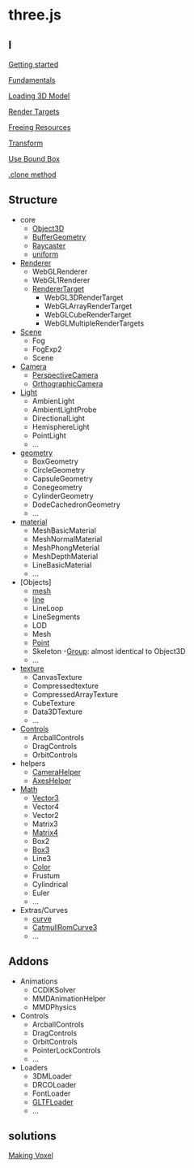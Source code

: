 # three.js

## I

[Getting started](threejs-getting-started.md)

[Fundamentals](threejs-fundamentals.md)

[Loading 3D Model](threejs-loading-3d-model.md)

[Render Targets](threejs-render-targets.md)

[Freeing Resources](threejs-dispose-object.md)

[Transform](threejs-transform.md)

[Use Bound Box](threejs-bound-box.md)

[.clone method](threejs-clone-method)

## Structure

- core
  - [Object3D](threejs-reference-object3d.md)
  - [BufferGeometry](threejs-reference-buffergeometry.md)
  - [Raycaster](threejs-reference-raycaster.md)
  - [uniform](threejs-reference-uniform.md)
- [Renderer](threejs-reference-renderer.md)
  - WebGLRenderer
  - WebGL1Renderer
  - [RendererTarget](threejs-reference-rendertarget.md)
    - WebGL3DRenderTarget
    - WebGLArrayRenderTarget
    - WebGLCubeRenderTarget
    - WebGLMultipleRenderTargets
- [Scene](threejs-reference-scene.md)
  - Fog
  - FogExp2
  - Scene
- [Camera](threejs-reference-camera.md)
  - [PerspectiveCamera]()
  - [OrthographicCamera]()
- [Light](threejs-reference-light.md)
  - AmbienLight
  - AmbientLightProbe
  - DirectionalLight
  - HemisphereLight
  - PointLight
  - ...
- [geometry](threejs-reference-geometry.md)
  - BoxGeometry
  - CircleGeometry
  - CapsuleGeometry
  - Conegeometry
  - CylinderGeometry
  - DodeCachedronGeometry
  - ...
- [material](threejs-reference-materials.md)
  - MeshBasicMaterial
  - MeshNormalMaterial
  - MeshPhongMeterial
  - MeshDepthMaterial
  - LineBasicMaterial
  - ...
- [Objects]
  - [mesh](threejs-reference-mesh.md)
  - [line](threejs-reference-line.md)
  - LineLoop
  - LineSegments
  - LOD
  - Mesh
  - [Point](threejs-reference-point.md)
  - Skeleton
  -[Group](threejs-reference-group.md): almost identical to Object3D
  - ...
- [texture](threejs-reference-texture.md)
  - CanvasTexture
  - Compressedtexture
  - CompressedArrayTexture
  - CubeTexture
  - Data3DTexture
  - ...
- [Controls](threejs-reference-controls.md)
  - ArcballControls
  - DragControls
  - OrbitControls
- helpers
  - [CameraHelper]()
  - [AxesHelper]()
- [Math](threejs-math.md)
  - [Vector3](threejs-reference-vector3.md)
  - Vector4
  - Vector2
  - Matrix3
  - [Matrix4](threejs-reference-matrix4.md)
  - Box2
  - [Box3](threejs-reference-box3.md)
  - Line3
  - [Color](threejs-reference-color.md)
  - Frustum
  - Cylindrical
  - Euler
  - ...
- Extras/Curves
  - [curve](threejs-reference-curve.md)
  - [ CatmullRomCurve3 ](threejs-reference-catmullromcurve3.md)
  - ...

## Addons

- Animations
  - CCDIKSolver
  - MMDAnimationHelper
  - MMDPhysics
- Controls
  - ArcballControls
  - DragControls
  - OrbitControls
  - PointerLockControls
  - ...
- Loaders
  - 3DMLoader
  - DRCOLoader
  - FontLoader
  - [GLTFLoader](threejs-addon-gltfloader.md)
  - ...

## solutions

[Making Voxel](threejs-making-voxel.md)
